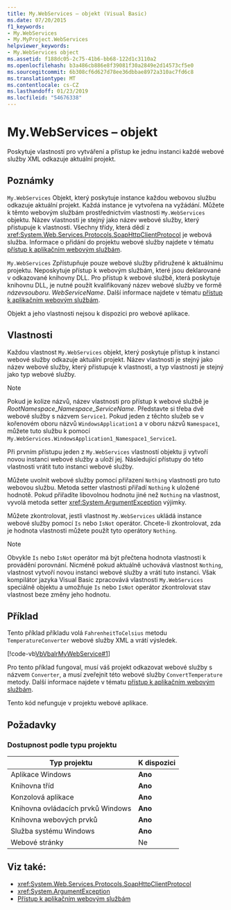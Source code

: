 ```yaml
---
title: My.WebServices – objekt (Visual Basic)
ms.date: 07/20/2015
f1_keywords:
- My.WebServices
- My.MyProject.WebServices
helpviewer_keywords:
- My.WebServices object
ms.assetid: f188dc05-2c75-41b6-bb68-122d1c3110a2
ms.openlocfilehash: b3a486cb886e8f39081f30a2849e2d14573cf5e0
ms.sourcegitcommit: 6b308cf6d627d78ee36dbbae8972a310ac7fd6c8
ms.translationtype: MT
ms.contentlocale: cs-CZ
ms.lasthandoff: 01/23/2019
ms.locfileid: "54676338"
---
```

# <a name="mywebservices-object"></a>My.WebServices – objekt
Poskytuje vlastnosti pro vytváření a přístup ke jednu instanci každé webové služby XML odkazuje aktuální projekt.  
  
## <a name="remarks"></a>Poznámky  
 `My.WebServices` Objekt, který poskytuje instance každou webovou službu odkazuje aktuální projekt. Každá instance je vytvořena na vyžádání. Můžete k těmto webovým službám prostřednictvím vlastnosti `My.WebServices` objektu. Název vlastnosti je stejný jako název webové služby, který přistupuje k vlastnosti. Všechny třídy, která dědí z <xref:System.Web.Services.Protocols.SoapHttpClientProtocol> je webová služba. Informace o přidání do projektu webové služby najdete v tématu [přístup k aplikačním webovým službám](../../../visual-basic/developing-apps/programming/accessing-application-web-services.md).  
  
 `My.WebServices` Zpřístupňuje pouze webové služby přidružené k aktuálnímu projektu. Neposkytuje přístup k webovým službám, které jsou deklarované v odkazované knihovny DLL. Pro přístup k webové službě, která poskytuje knihovnu DLL, je nutné použít kvalifikovaný název webové služby ve formě *názevsouboru*. *WebServiceName*. Další informace najdete v tématu [přístup k aplikačním webovým službám](../../../visual-basic/developing-apps/programming/accessing-application-web-services.md).  
  
 Objekt a jeho vlastnosti nejsou k dispozici pro webové aplikace.  
  
## <a name="properties"></a>Vlastnosti  
 Každou vlastnost `My.WebServices` objekt, který poskytuje přístup k instanci webové služby odkazuje aktuální projekt. Název vlastnosti je stejný jako název webové služby, který přistupuje k vlastnosti, a typ vlastnosti je stejný jako typ webové služby.  
  
> [!NOTE]
>  Pokud je kolize názvů, název vlastnosti pro přístup k webové službě je *RootNamespace*_*Namespace*\_*ServiceName*. Představte si třeba dvě webové služby s názvem `Service1`. Pokud jeden z těchto služeb se v kořenovém oboru názvů `WindowsApplication1` a v oboru názvů `Namespace1`, můžete tuto službu k pomocí `My.WebServices.WindowsApplication1_Namespace1_Service1`.  
  
 Při prvním přístupu jeden z `My.WebServices` vlastností objektu ji vytvoří novou instanci webové služby a uloží jej. Následující přístupy do této vlastnosti vrátit tuto instanci webové služby.  
  
 Můžete uvolnit webové služby pomocí přiřazení `Nothing` vlastnosti pro tuto webovou službu. Metoda setter vlastnosti přiřadí `Nothing` k uložené hodnotě. Pokud přiřadíte libovolnou hodnotu jiné než `Nothing` na vlastnost, vyvolá metoda setter <xref:System.ArgumentException> výjimky.  
  
 Můžete zkontrolovat, jestli vlastnost `My.WebServices` ukládá instance webové služby pomocí `Is` nebo `IsNot` operátor. Chcete-li zkontrolovat, zda je hodnota vlastnosti můžete použít tyto operátory `Nothing`.  
  
> [!NOTE]
>  Obvykle `Is` nebo `IsNot` operátor má být přečtena hodnota vlastnosti k provádění porovnání. Nicméně pokud aktuálně uchovává vlastnost `Nothing`, vlastnost vytvoří novou instanci webové služby a vrátí tuto instanci. Však kompilátor jazyka Visual Basic zpracovává vlastnosti `My.WebServices` speciálně objektu a umožňuje `Is` nebo `IsNot` operátor zkontrolovat stav vlastnost beze změny jeho hodnotu.  
  
## <a name="example"></a>Příklad  
 Tento příklad příkladu volá `FahrenheitToCelsius` metodu `TemperatureConverter` webové služby XML a vrátí výsledek.  
  
 [!code-vb[VbVbalrMyWebService#1](../../../visual-basic/language-reference/objects/codesnippet/VisualBasic/my-webservices-object_1.vb)]  
  
 Pro tento příklad fungoval, musí váš projekt odkazovat webové služby s názvem `Converter`, a musí zveřejnit této webové služby `ConvertTemperature` metody. Další informace najdete v tématu [přístup k aplikačním webovým službám](../../../visual-basic/developing-apps/programming/accessing-application-web-services.md).  
  
 Tento kód nefunguje v projektu webové aplikace.  
  
## <a name="requirements"></a>Požadavky  
  
### <a name="availability-by-project-type"></a>Dostupnost podle typu projektu  
  
|Typ projektu|K dispozici|  
|---|---|  
|Aplikace Windows|**Ano**|  
|Knihovna tříd|**Ano**|  
|Konzolová aplikace|**Ano**|  
|Knihovna ovládacích prvků Windows|**Ano**|  
|Knihovna webových prvků|**Ano**|  
|Služba systému Windows|**Ano**|  
|Webové stránky|Ne|  
  
## <a name="see-also"></a>Viz také:
- <xref:System.Web.Services.Protocols.SoapHttpClientProtocol>
- <xref:System.ArgumentException>
- [Přístup k aplikačním webovým službám](../../../visual-basic/developing-apps/programming/accessing-application-web-services.md)
